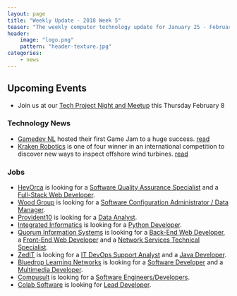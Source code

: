 ```yaml
---
layout: page
title: "Weekly Update - 2018 Week 5"
teaser: "The weekly computer technology update for January 25 - February 01, 2018"
header:
    image: "logo.png"
    pattern: "header-texture.jpg"
categories:
    - news
---
```


## Upcoming Events

* Join us at our [Tech Project Night and Meetup][meetup] this Thursday February 8

### Technology News

* [Gamedev NL][gamedevnl] hosted their first Game Jam to a huge success. [read](http://www.cbc.ca/beta/news/canada/newfoundland-labrador/gamedevnl-gamejam-at-eastern-edge-gallery-1.4507282)
* [Kraken Robotics][kraken] is one of four winner in an international competition to discover new ways to inspect offshore wind turbines. [read](http://www.cbc.ca/beta/news/canada/newfoundland-labrador/kraken-competition-offshore-wind-turbines-1.4513805)

### Jobs

* [HeyOrca][whalecompany] is looking for a [Software Quality Assurance Specialist](https://jobs.careerbeacon.com/details/software-quality-assurance-specialist/191219)
and a [Full-Stack Web Developer](https://jobs.careerbeacon.com/details/fullstack-web-developer/590925).
* [Wood Group](https://www.woodgroup.com/) is looking for a [Software Configuration Administrator / Data Manager](https://www.workopolis.com/jobsearch/job/17933675?uc=E8&sc=3.5111&sp=1).
* [Provident10][provident] is looking for a [Data Analyst](https://www.careerbeacon.com/en/posting/724772/provident10/data-analyst/st-john-s).
* [Integrated Informatics][integrated] is looking for a [Python Developer](https://www.careerbeacon.com/en/posting/725367/integrated-informatics/python-developer/st-john-s).
* [Quorum Information Systems][quorum] is looking for a [Back-End Web Developer](https://www.careerbeacon.com/en/posting/723319/quorum-information-systems-inc/back-end-web-developer/st-john-s),
a [Front-End Web Developer](https://www.careerbeacon.com/en/posting/723318/quorum-information-systems-inc/front-end-web-developer/st-john-s)
and a [Network Services Technical Specialist](https://www.careerbeacon.com/en/posting/725045/quorum-information-systems-inc/network-services-technical-specialist/st-john-s).
* [ZedIT][zedit] is looking for a [IT DevOps Support Analyst](http://jobs.gzed.com/index.php?m=portal&a=details&jobOrderID=10338317) and a [Java Developer](https://www.careerbeacon.com/en/posting/716612).
* [Bluedrop Learning Networks][bluedrop] is looking for a [Software Developer](https://www.careerbeacon.com/en/posting/719089) and a [Multimedia Developer](https://www.careerbeacon.com/en/posting/719607).
* [Compusult][compusult] is looking for a [Software Engineers/Developers](https://www.workopolis.com/jobsearch/job/17921414).
* [Colab Software][colab] is looking for [Lead Developer](https://www.colabsoftware.com/careers).

[meetup]:https://www.meetup.com/Computer-Technology-Society-of-Newfoundland-and-Labrador/events/wzrpgpyxdblb/

[blockchainnl]:https://www.facebook.com/blockchainnl/
[hackinghealth]:https://www.facebook.com/HHStJohnsNL/
[gamedevnl]:http://gamedevnl.org

[whalecompany]:https://www.heyorca.com/
[bluedrop]:http://www.bluedroplearningnetworks.com/
[chummy]:https://chummygames.com
[colab]:https://www.colabsoftware.com/
[compusult]:http://www.compusult.net/
[hyperloop]:https://paradigmhyperloop.com/
[kraken]:http://krakenrobotics.com/
[otherocean]:http://www.otherocean.com/
[peachy]:https://www.peachylife.ca/
[quidder]:https://qwidder.com/
[subc]:http://subcimaging.com/
[zedit]:http://www.zedit.com/
[quorum]:http://www.quorumdms.com/
[integrated]:http://integrated-informatics.com/
[provident]:https://provident10.ca/
